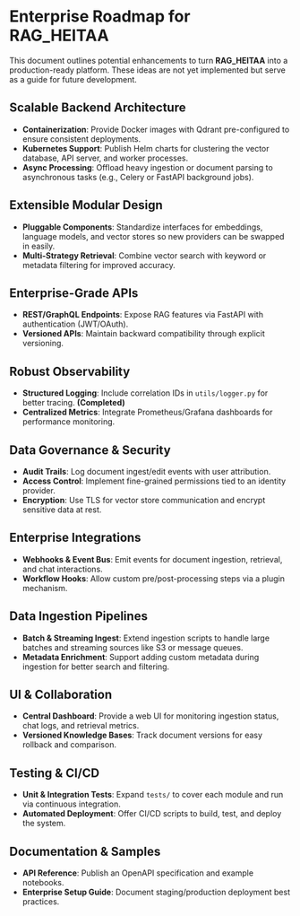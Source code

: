 # Enterprise Roadmap for RAG_HEITAA

This document outlines potential enhancements to turn **RAG_HEITAA** into a production-ready platform. These ideas are not yet implemented but serve as a guide for future development.

## Scalable Backend Architecture
- **Containerization**: Provide Docker images with Qdrant pre-configured to ensure consistent deployments.
- **Kubernetes Support**: Publish Helm charts for clustering the vector database, API server, and worker processes.
- **Async Processing**: Offload heavy ingestion or document parsing to asynchronous tasks (e.g., Celery or FastAPI background jobs).

## Extensible Modular Design
- **Pluggable Components**: Standardize interfaces for embeddings, language models, and vector stores so new providers can be swapped in easily.
- **Multi-Strategy Retrieval**: Combine vector search with keyword or metadata filtering for improved accuracy.

## Enterprise-Grade APIs
- **REST/GraphQL Endpoints**: Expose RAG features via FastAPI with authentication (JWT/OAuth).
- **Versioned APIs**: Maintain backward compatibility through explicit versioning.

## Robust Observability
- **Structured Logging**: Include correlation IDs in `utils/logger.py` for better tracing. **(Completed)**
- **Centralized Metrics**: Integrate Prometheus/Grafana dashboards for performance monitoring.

## Data Governance & Security
- **Audit Trails**: Log document ingest/edit events with user attribution.
- **Access Control**: Implement fine-grained permissions tied to an identity provider.
- **Encryption**: Use TLS for vector store communication and encrypt sensitive data at rest.

## Enterprise Integrations
- **Webhooks & Event Bus**: Emit events for document ingestion, retrieval, and chat interactions.
- **Workflow Hooks**: Allow custom pre/post-processing steps via a plugin mechanism.

## Data Ingestion Pipelines
- **Batch & Streaming Ingest**: Extend ingestion scripts to handle large batches and streaming sources like S3 or message queues.
- **Metadata Enrichment**: Support adding custom metadata during ingestion for better search and filtering.

## UI & Collaboration
- **Central Dashboard**: Provide a web UI for monitoring ingestion status, chat logs, and retrieval metrics.
- **Versioned Knowledge Bases**: Track document versions for easy rollback and comparison.

## Testing & CI/CD
- **Unit & Integration Tests**: Expand `tests/` to cover each module and run via continuous integration.
- **Automated Deployment**: Offer CI/CD scripts to build, test, and deploy the system.

## Documentation & Samples
- **API Reference**: Publish an OpenAPI specification and example notebooks.
- **Enterprise Setup Guide**: Document staging/production deployment best practices.

